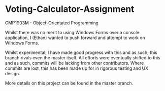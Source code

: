 # Voting-Calculator-Assignment
CMP1903M - Object-Orientated Programming

Whilst there was no merit to using Windows Forms over a console application, I (Ethan) wanted to push forward and attempt to work on Windows Forms.

Whilst experimental, I have made good progress with this and as such, this branch rivals even the master itself.  All efforts were eventually shifted to this and as such, commits will be lacking from other contributors. Where commits are lost, this has been made up for in rigorous testing and UX design.

More details on this project can be found in the master branch.
